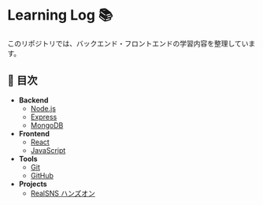 # Learning Log 📚

このリポジトリでは、バックエンド・フロントエンドの学習内容を整理しています。

## 📌 目次

- **Backend**
  - [Node.js](backend/nodejs.md)
  - [Express](backend/express.md)
  - [MongoDB](backend/mongodb.md)
- **Frontend**
  - [React](frontend/react.md)
  - [JavaScript](frontend/javascript.md)
- **Tools**
  - [Git](tools/git.md)
  - [GitHub](tools/github.md)
- **Projects**
  - [RealSNS ハンズオン](projects/RealSNS.md)
